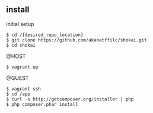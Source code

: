 ## install
initial setup
```
$ cd /{desired_repo_location}
$ git clone https://github.com/akanatffilc/shokai.git
$ cd shokai
```

@HOST
```
$ vagrant up
```

@GUEST
```
$ vagrant ssh
$ cd /app
$ curl -s http://getcomposer.org/installer | php
$ php composer.phar install
```
